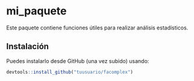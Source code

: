 # mi_paquete

Este paquete contiene funciones útiles para realizar análisis estadísticos. 

## Instalación

Puedes instalarlo desde GitHub (una vez subido) usando:

```R
devtools::install_github("tuusuario/facomplex")